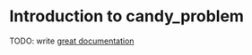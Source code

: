 # Introduction to candy_problem

TODO: write [great documentation](http://jacobian.org/writing/great-documentation/what-to-write/)
